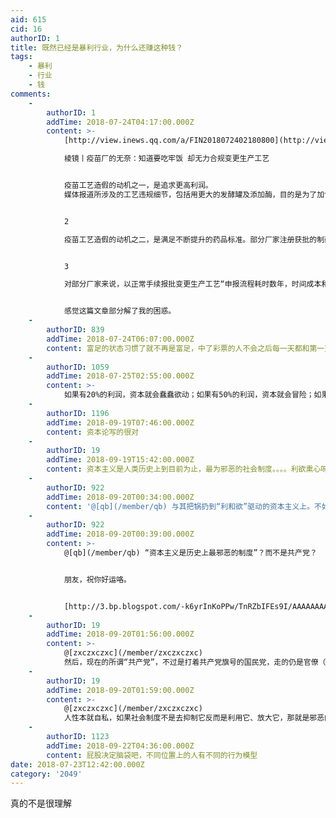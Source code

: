 ```yaml
---
aid: 615
cid: 16
authorID: 1
title: 既然已经是暴利行业，为什么还赚这种钱？
tags:
    - 暴利
    - 行业
    - 钱
comments:
    -
        authorID: 1
        addTime: 2018-07-24T04:17:00.000Z
        content: >-
            [http://view.inews.qq.com/a/FIN2018072402180800](http://view.inews.qq.com/a/FIN2018072402180800)  

            棱镜丨疫苗厂的无奈：知道要吃牢饭 却无力合规变更生产工艺


            疫苗工艺造假的动机之一，是追求更高利润。
            媒体报道所涉及的工艺违规细节，包括用更大的发酵罐及添加酶，目的是为了加快反应速度、提高产品纯度或提升产量。


            2  

            疫苗工艺造假的动机之二，是满足不断提升的药品标准。部分厂家注册获批的制药工艺，已无法生产出合格药品，陷入了工艺“‘法规要求必须一致’与‘客观上就是无法一致’”的尴尬中。


            3  

            对部分厂家来说，以正常手续报批变更生产工艺“申报流程耗时数年，时间成本和金钱耗费堪比研发新药”。因此它们“禁不起工艺核查，又不敢申报注册工艺变更”。


            感觉这篇文章部分解了我的困惑。
    -
        authorID: 839
        addTime: 2018-07-24T06:07:00.000Z
        content: 富足的状态习惯了就不再是富足，中了彩票的人不会之后每一天都和第一天那样高兴。人性就是这样，不满足于当下。
    -
        authorID: 1059
        addTime: 2018-07-25T02:55:00.000Z
        content: >-
            如果有20%的利润，资本就会蠢蠢欲动；如果有50%的利润，资本就会冒险；如果有100%的利润，资本就敢于冒绞首的危险；如果有300%的利润，资本就敢于践踏人间一切的法律”。---------《资本论》
    -
        authorID: 1196
        addTime: 2018-09-19T07:46:00.000Z
        content: 资本论写的很对
    -
        authorID: 19
        addTime: 2018-09-19T15:42:00.000Z
        content: 资本主义是人类历史上到目前为止，最为邪恶的社会制度。。。。利欲熏心呀，而利和欲正是资本主义最大的驱动力。。。
    -
        authorID: 922
        addTime: 2018-09-20T00:34:00.000Z
        content: '@[qb](/member/qb) 与其把锅扔到“利和欲”驱动的资本主义上。不如说人性使然！而人性可不分“制度”'
    -
        authorID: 922
        addTime: 2018-09-20T00:39:00.000Z
        content: >-
            @[qb](/member/qb) “资本主义是历史上最邪恶的制度”？而不是共产党？


            朋友，祝你好运咯。


            [http://3.bp.blogspot.com/-k6yrInKoPPw/TnRZbIFEs9I/AAAAAAAAA5s/O17IeV4iUTY/s1600/chinese-student-9-11.jpg](https://3.bp.blogspot.com/-k6yrInKoPPw/TnRZbIFEs9I/AAAAAAAAA5s/O17IeV4iUTY/s1600/chinese-student-9-11.jpg)
    -
        authorID: 19
        addTime: 2018-09-20T01:56:00.000Z
        content: >-
            @[zxczxczxc](/member/zxczxczxc)
            然后，现在的所谓“共产党”，不过是打着共产党旗号的国民党，走的仍是官僚（权贵）资本主义的老路。。。
    -
        authorID: 19
        addTime: 2018-09-20T01:59:00.000Z
        content: >-
            @[zxczxczxc](/member/zxczxczxc)
            人性本就自私，如果社会制度不是去抑制它反而是利用它、放大它，那就是邪恶的！而资本主义正是利用和放大了人性中自私的一面，加速社会生产力的发展。
    -
        authorID: 1123
        addTime: 2018-09-22T04:36:00.000Z
        content: 屁股决定脑袋吧，不同位置上的人有不同的行为模型
date: 2018-07-23T12:42:00.000Z
category: '2049'
---
```


真的不是很理解
